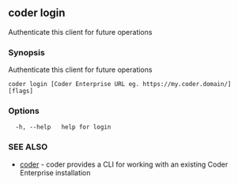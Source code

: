 ## coder login

Authenticate this client for future operations

### Synopsis

Authenticate this client for future operations

```
coder login [Coder Enterprise URL eg. https://my.coder.domain/] [flags]
```

### Options

```
  -h, --help   help for login
```

### SEE ALSO

* [coder](coder.md)	 - coder provides a CLI for working with an existing Coder Enterprise installation

